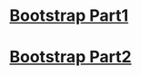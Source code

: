 # [Bootstrap Part1](https://cnm-edu.zoom.us/rec/share/sy_kFOmKoz7bbgT0O2Z1w1kdxrm4MV_TcUKfJB0gd3qlkNW1wGVsTBva9t41QwlS.8Dx01n3s-xVjxjpa?startTime=1634649988000)
# [Bootstrap Part2](https://cnm-edu.zoom.us/rec/share/nSGMzUM08ZarGbpbIBKeHkP1Egq8YSCFFF_PYLwcIBR-k1eF70As6hPRIBJpv8-p.hi6bvejhk4n3epKT?startTime=1634666565000)